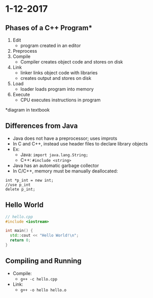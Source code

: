 # 1-12-2017
## Phases of a C++ Program*
1. Edit
    * program created in an editor
2. Preprocess
3. Compile
    * Compiler creates object code and stores on disk
4. Link
    * linker links object code with libraries
    * creates output and stores on disk
5. Load
    * loader loads program into memory
6. Execute
    * CPU executes instructions in program

*diagram in textbook

## Differences from Java
* Java does not have a preprocessor; uses improts
* In C and C++, instead use header files to declare library objects
* Ex:
  * Java: `import java.lang.String;`
  * C++: `#include <string>`
* Java has an automatic garbage collector
* In C/C++, memory must be manually deallocated:
```
int *p_int = new int;
//use p_int
delete p_int;
```
## Hello World
```cpp
// hello.cpp
#include <iostream>

int main() {
  std::cout << "Hello World!\n";
  return 0;
}
```

## Compiling and Running
* Compile:
  * `g++ -c hello.cpp`
* Link:
  * `g++ -o hello hello.o`
